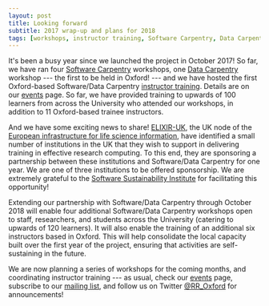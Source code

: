 ```yaml
---
layout: post
title: Looking forward
subtitle: 2017 wrap-up and plans for 2018
tags: [workshops, instructor training, Software Carpentry, Data Carpentry]
---
```


It's been a busy year since we launched the project in October 2017!
So far, we have ran four <a href="https://software-carpentry.org/"
target="_blank">Software Carpentry</a> workshops, one <a
href="http://datacarpentry.org/" target="_blank">Data Carpentry</a>
workshop --- the first to be held in Oxford! --- and we have hosted
the first Oxford-based Software/Data Carpentry <a
href="https://steve-crouch.github.io/2017-03-16-oxford-ttt/"
target="_blank">instructor training</a>. Details are on our
[events](../events.md) page. So far, we have provided training to
upwards of 100 learners from across the University who attended our
workshops, in addition to 11 Oxford-based trainee instructors.

And we have some exciting news to share! <a
href="http://www.elixir-uk.org/" target="_blank">ELIXIR-UK</a>, the UK
node of the <a href="https://www.elixir-europe.org/"
target="_blank">European infrastructure for life science
information</a>, have identified a small number of institutions in the
UK that they wish to support in delivering training in effective
research computing. To this end, they are sponsoring a partnership
between these institutions and Software/Data Carpentry for one
year. We are one of three institutions to be offered sponsorship. We
are extremely grateful to the <a href="https://www.software.ac.uk/"
target="_blank">Software Sustainability Institute</a> for facilitating
this opportunity!

Extending our partnership with Software/Data Carpentry through October
2018 will enable four additional Software/Data Carpentry workshops
open to staff, researchers, and students across the University
(catering to upwards of 120 learners). It will also enable the
training of an additional six instructors based in Oxford. This will
help consolidate the local capacity built over the first year of the
project, ensuring that activities are self-sustaining in the future.

We are now planning a series of workshops for the coming months, and
coordinating instructor training --- as usual, check our
[events](../events.md) page, subscribe to our [mailing
list](https://web.maillist.ox.ac.uk/ox/info/rroxford), and follow us
on Twitter [@RR_Oxford](https://twitter.com/RR_Oxford) for
announcements!